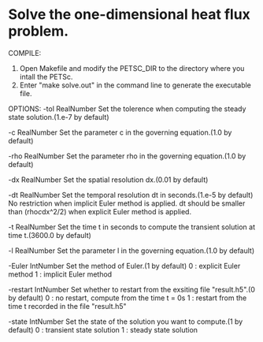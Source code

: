 # Solve the one-dimensional heat flux problem.

COMPILE:
  1. Open Makefile and modify the PETSC_DIR to the directory where you intall the PETSc.
  2. Enter "make solve.out" in the command line to generate the executable file.

OPTIONS:
  -tol		RealNumber
    Set the tolerence when computing the steady state solution.(1.e-7 by default)

  -c		RealNumber
    Set the parameter c in the governing equation.(1.0 by default)

  -rho		RealNumber
    Set the parameter rho in the governing equation.(1.0 by default)

  -dx		RealNumber
    Set the spatial resolution dx.(0.01 by default)

  -dt		RealNumber
    Set the temporal resolution dt in seconds.(1.e-5 by default)
    No restriction when implicit Euler method is applied.
    dt should be smaller than (rho*c*dx^2/2) when explicit Euler method is applied.

  -t		RealNumber
    Set the time t in seconds to compute the transient solution at time t.(3600.0 by default)

  -l		RealNumber
    Set the parameter l in the governing equation.(1.0 by default)

  -Euler	IntNumber
    Set the method of Euler.(1 by default)
    0 : explicit Euler method
    1 : implicit Euler method

  -restart	IntNumber
    Set whether to restart from the exsiting file "result.h5".(0 by default)
    0 : no restart, compute from the time t = 0s
    1 : restart from the time t recorded in the file "result.h5"

  -state	IntNumber
    Set the state of the solution you want to compute.(1 by default)
    0 :	transient state solution
    1 : steady state solution
